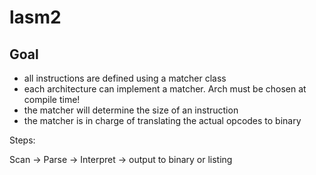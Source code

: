 # lasm2

## Goal

- all instructions are defined using a matcher class
- each architecture can implement a matcher. Arch must be chosen at compile time!
- the matcher will determine the size of an instruction
- the matcher is in charge of translating the actual opcodes to binary

Steps:

Scan -> Parse -> Interpret -> output to binary or listing
